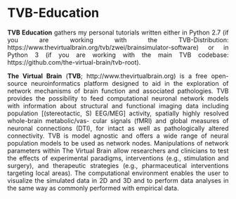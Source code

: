 # TVB-Education

<p align="justify"><b>TVB Education</b> gathers my personal tutorials written either in Python 2.7 (if you are working with the TVB-Distribution: <href>https://www.thevirtualbrain.org/tvb/zwei/brainsimulator-software</href>) or in Python 3 (if you are working with the main TVB codebase: <href>https://github.com/the-virtual-brain/tvb-root</href>).

<p align="justify"><b>The Virtual Brain</b> (<b>TVB</b>; <href>http://www.thevirtualbrain.org)</href> is a free open-source neuroinformatics platform designed to aid in the exploration of network mechanisms of brain function and associated pathologies. TVB provides the possibility to feed computational neuronal network models with information about structural and functional imaging data including population [(stereotactic, S) EEG/MEG] activity, spatially highly resolved whole-brain metabolic/vas- cular signals (fMRI) and global measures of neuronal connections (DTI), for intact as well as pathologically altered connectivity. TVB is model agnostic and offers a wide range of neural population models to be used as network nodes. Manipulations of network parameters within The Virtual Brain allow researchers and clinicians to test the effects of experimental paradigms, interventions (e.g., stimulation and surgery), and therapeutic strategies (e.g., pharmaceutical interventions targeting local areas). The computational environment enables the user to visualize the simulated data in 2D and 3D and to perform data analyses in the same way as commonly performed with empirical data.</p> 


